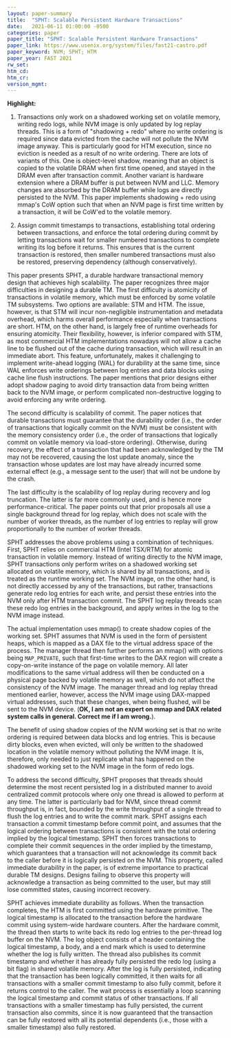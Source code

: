 ```yaml
---
layout: paper-summary
title:  "SPHT: Scalable Persistent Hardware Transactions"
date:   2021-06-11 01:00:00 -0500
categories: paper
paper_title: "SPHT: Scalable Persistent Hardware Transactions"
paper_link: https://www.usenix.org/system/files/fast21-castro.pdf
paper_keyword: NVM; SPHT; HTM
paper_year: FAST 2021
rw_set:
htm_cd:
htm_cr:
version_mgmt:
---
```


**Highlight:**

1. Transactions only work on a shadowed working set on volatile memory, writing redo logs, while NVM image is 
   only updated by log replay threads. 
   This is a form of "shadowing + redo" where no write ordering is required since data evicted from the cache 
   will not pollute the NVM image anyway. This is particularly good for HTM execution, since no eviction is 
   needed as a result of no write ordering.
   There are lots of variants of this. One is object-level shadow, meaning that an object is copied to the volatile
   DRAM when first time opened, and stayed in the DRAM even after transaction commit.
   Another variant is hardware extension where a DRAM buffer is put between NVM and LLC. Memory changes are 
   absorbed by the DRAM buffer while logs are directly persisted to the NVM.
   This paper implements shadowing + redo using mmap's CoW option such that when an NVM page is first time written
   by a transaction, it will be CoW'ed to the volatile memory.

2. Assign commit timestamps to transactions, establishing total ordering between transactions, and enforce the total
   ordering during commit by letting transactions wait for smaller numbered transactions to complete writing its log
   before it returns. This ensures that is the current transaction is restored, then smaller numbered transactions
   must also be restored, preserving dependency (although conservatively).

This paper presents SPHT, a durable hardware transactional memory design that achieves high scalability.
The paper recognizes three major difficulties in designing a durable TM. The first difficulty is atomicity of
transactions in volatile memory, which must be enforced by some volatile TM subsystems. 
Two options are available: STM and HTM. The issue, however, is that STM will incur non-negligible instrumentation
and metadata overhead, which harms overall performance especially when transactions are short.
HTM, on the other hand, is largely free of runtime overheads for ensuring atomicity. Their flexibility, however,
is inferior compared with STM, as most commercial HTM implementations nowadays will not allow a cache line to be flushed
out of the cache during transaction, which will result in an immediate abort. 
This feature, unfortunately, makes it challenging to implement write-ahead logging (WAL) for durability at the same
time, since WAL enforces write orderings between log entries and data blocks using cache line flush instructions.
The paper mentions that prior designs either adopt shadow paging to avoid dirty transaction data from being written
back to the NVM image, or perform complicated non-destructive logging to avoid enforcing any write ordering.

The second difficulty is scalability of commit. The paper notices that durable transactions must guarantee that the
durability order (i.e., the order of transactions that logically commit on the NVM) must be consistent with the 
memory consistency order (i.e., the order of transactions that logically commit on volatile memory via load-store
ordering). Otherwise, during recovery, the effect of a transaction that had been acknowledged by the TM may not be 
recovered, causing the lost update anomaly, since the transaction whose updates are lost may have already incurred some
external effect (e.g., a message sent to the user) that will not be undone by the crash.

The last difficulty is the scalability of log replay during recovery and log truncation. The latter is far more
commonly used, and is hence more performance-critical. The paper points out that prior proposals all use a single
background thread for log replay, which does not scale with the number of worker threads, as the number of log entries
to replay will grow proportionally to the number of worker threads.

SPHT addresses the above problems using a combination of techniques. First, SPHT relies on commercial HTM 
(Intel TSX/RTM) for atomic transaction in volatile memory. Instead of writing directly to the NVM image, SPHT 
transactions only perform writes on a shadowed working set allocated on volatile memory, which is shared by all
transactions, and is treated as the runtime working set. The NVM image, on the other hand, is not directly accessed
by any of the transactions, but rather, transactions generate redo log entries for each write, and persist these 
entries into the NVM only after HTM transaction commit. 
The SPHT log replay threads scan these redo log entries in the background, and apply writes in the log to the NVM
image instead.

The actual implementation uses mmap() to create shadow copies of the working set. SPHT assumes that NVM is used in
the form of persistent heaps, which is mapped as a DAX file to the virtual address space of the process. The 
manager thread then further performs an mmap() with options being `MAP_PRIVATE`, such that first-time writes to
the DAX region will create a copy-on-write instance of the page on volatile memory. All later modifications to 
the same virtual address will then be conducted on a physical page backed by volatile memory as well, which do 
not affect the consistency of the NVM image. The manager thread and log replay thread mentioned earlier, however,
access the NVM image using DAX-mapped virtual addresses, such that these changes, when being flushed, will be 
sent to the NVM device.
(**OK, I am not an expert on mmap and DAX related system calls in general. Correct me if I am wrong.**).

The benefit of using shadow copies of the NVM working set is that no write ordering is required between data blocks
and log entries. This is because dirty blocks, even when evicted, will only be written to the shadowed location in
the volatile memory without polluting the NVM image. It is, therefore, only needed to just replicate what has happened
on the shadowed working set to the NVM image in the form of redo logs.

To address the second difficulty, SPHT proposes that threads should determine the most recent persisted log in a 
distributed manner to avoid centralized commit protocols where only one thread is allowed to perform at any time.
The latter is particularly bad for NVM, since thread commit throughput is, in fact, bounded by the write throughput
of a single thread to flush the log entries and to write the commit mark. 
SPHT assigns each transaction a commit timestamp before commit point, and assumes that the logical ordering between
transactions is consistent with the total ordering implied by the logical timestamp. 
SPHT then forces transactions to complete their commit sequences in the order implied by the timestamp, which guarantees
that a transaction will not acknowledge its commit back to the caller before it is logically persisted on the NVM.
This property, called immediate durability in the paper, is of extreme importance to practical durable TM designs.
Designs failing to observe this property will acknowledge a transaction as being committed to the user, but may still
lose committed states, causing incorrect recovery.

SPHT achieves immediate durability as follows. When the transaction completes, the HTM is first committed using the
hardware primitive. The logical timestamp is allocated to the transaction before the hardware commit using system-wide
hardware counters. 
After the hardware commit, the thread then starts to write back its redo log entries to the per-thread log buffer on
the NVM. The log object consists of a header containing the logical timestamp, a body, and a end mark which is used to
determine whether the log is fully written.
The thread also publishes its commit timestamp and whether it has already fully persisted the redo log (using a bit 
flag) in shared volatile memory. 
After the log is fully persisted, indicating that the transaction has been logically committed, it then waits 
for all transactions with a smaller commit timestamp to also fully commit, before it returns control to the caller.
The wait process is essentially a loop scanning the logical timestamp and commit status of other transactions.
If all transactions with a smaller timestamp has fully persisted, the current transaction also commits, since it is 
now guaranteed that the transaction can be fully restored with all its potential dependents (i.e., those with a smaller
timestamp) also fully restored.
